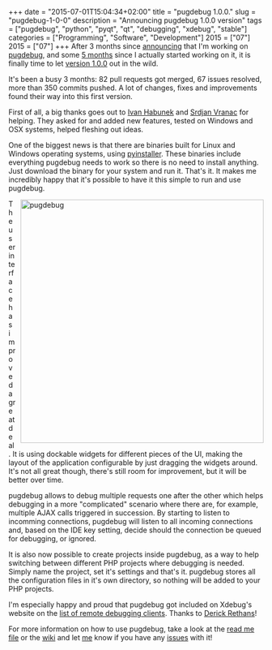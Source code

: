 +++
date = "2015-07-01T15:04:34+02:00"
title = "pugdebug 1.0.0."
slug = "pugdebug-1-0-0"
description = "Announcing pugdebug 1.0.0 version"
tags = ["pugdebug", "python", "pyqt", "qt", "debugging", "xdebug", "stable"]
categories = ["Programming", "Software", "Development"]
2015 = ["07"]
2015 = ["07"]
+++
After 3 months since <a href="http://robertbasic.com/blog/introducing-pugdebug">announcing</a>  that I'm working on <a href="https://github.com/robertbasic/pugdebug">pugdebug</a>, and some <a href="https://github.com/robertbasic/pugdebug/commit/9ea2b01ea439068bbecfbaa9a248d94936f2b6fa">5 months</a>  since I actually started working on it, it is finally time to let <a href="https://github.com/robertbasic/pugdebug/releases/tag/v1.0.0">version 1.0.0</a>  out in the wild.

It's been a busy 3 months: 82 pull requests got merged, 67 issues resolved, more than 350 commits pushed. A lot of changes, fixes and improvements found their way into this first version.

First of all, a big thanks goes out to <a href="https://twitter.com/ihabunek">Ivan Habunek</a>  and <a href="https://twitter.com/vranac">Srdjan Vranac</a>  for helping. They asked for and added new features, tested on Windows and OSX systems, helped fleshing out ideas.

One of the biggest news is that there are binaries built for Linux and Windows operating systems, using <a href="https://github.com/pyinstaller/pyinstaller">pyinstaller</a>. These binaries include everything pugdebug needs to work so there is no need to install anything. Just download the binary for your system and run it. That's it. It makes me incredibly happy that it's possible to have it this simple to run and use pugdebug.

<a href="http://robertbasic.com/static/img/posts/pugdebug100-big.png"><img src="http://robertbasic.com/static/img/posts/pugdebug100.png" unselectable="on" style="cursor: default; float: right; margin: 0px 0px 10px 10px;" alt="pugdebug" width="480"></a>

The user interface has improved a great deal. It is using dockable widgets for different pieces of the UI, making the layout of the application configurable by just dragging the widgets around. It's not all great though, there's still room for improvement, but it will be better over time.

pugdebug allows to debug multiple requests one after the other which helps debugging in a more "complicated" scenario where there are, for example, multiple AJAX calls triggered in succession. By starting to listen to incomming connections, pugdebug will listen to all incoming connections and, based on the IDE key setting, decide should the connection be queued for debugging, or ignored.

It is also now possible to create projects inside pugdebug, as a way to help switching between different PHP projects where debugging is needed. Simply name the project, set it's settings and that's it. pugdebug stores all the configuration files in it's own directory, so nothing will be added to your PHP projects.

I'm especially happy and proud that pugdebug got included on Xdebug's website on the <a href="http://xdebug.org/docs/remote#clients">list of remote debugging clients</a>. Thanks to <a href="https://twitter.com/derickr">Derick Rethans</a>!

For more information on how to use pugdebug, take a look at the <a href="https://github.com/robertbasic/pugdebug/blob/master/README.md">read me file</a>  or the <a href="https://github.com/robertbasic/pugdebug/wiki">wiki</a> and let <a href="https://twitter.com/robertbasic">me</a>  know if you have any <a href="https://github.com/robertbasic/pugdebug/issues">issues</a>  with it!
